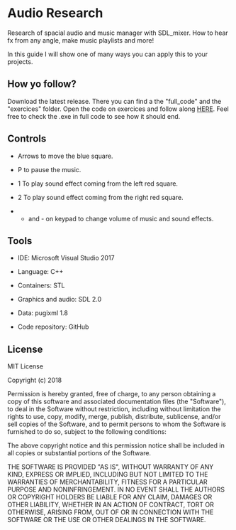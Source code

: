 # Audio Research
Research of spacial audio and music manager with SDL_mixer. How to hear fx from any angle, make music playlists and more!

In this guide I will show one of many ways you can apply this to your projects.

## How yo follow?

Download the latest release. There you can find a the "full_code" and the "exercices" folder. Open the code on exercices and follow along [HERE](https://ricardogll.github.io/Audio-Research/). Feel free to check the .exe in full code to see how it should end.

## Controls

* Arrows to move the blue square.

* P to pause the music.

* 1 To play sound effect coming from the left red square.

* 2 To play sound effect coming from the right red square.

* + and - on keypad to change volume of music and sound effects.

## Tools

* IDE: Microsoft Visual Studio 2017

* Language: C++

* Containers: STL

* Graphics and audio: SDL 2.0

* Data: pugixml 1.8

* Code repository: GitHub

## License

MIT License

Copyright (c) 2018 

Permission is hereby granted, free of charge, to any person obtaining a copy
of this software and associated documentation files (the "Software"), to deal
in the Software without restriction, including without limitation the rights
to use, copy, modify, merge, publish, distribute, sublicense, and/or sell
copies of the Software, and to permit persons to whom the Software is
furnished to do so, subject to the following conditions:

The above copyright notice and this permission notice shall be included in all
copies or substantial portions of the Software.

THE SOFTWARE IS PROVIDED "AS IS", WITHOUT WARRANTY OF ANY KIND, EXPRESS OR
IMPLIED, INCLUDING BUT NOT LIMITED TO THE WARRANTIES OF MERCHANTABILITY,
FITNESS FOR A PARTICULAR PURPOSE AND NONINFRINGEMENT. IN NO EVENT SHALL THE
AUTHORS OR COPYRIGHT HOLDERS BE LIABLE FOR ANY CLAIM, DAMAGES OR OTHER
LIABILITY, WHETHER IN AN ACTION OF CONTRACT, TORT OR OTHERWISE, ARISING FROM,
OUT OF OR IN CONNECTION WITH THE SOFTWARE OR THE USE OR OTHER DEALINGS IN THE
SOFTWARE.
